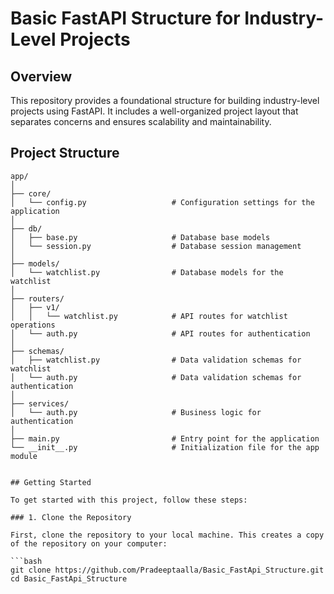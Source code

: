 # Basic FastAPI Structure for Industry-Level Projects

## Overview

This repository provides a foundational structure for building industry-level projects using FastAPI. It includes a well-organized project layout that separates concerns and ensures scalability and maintainability.

## Project Structure

```plaintext
app/
│
├── core/
│   └── config.py                   # Configuration settings for the application
│
├── db/
│   ├── base.py                     # Database base models
│   └── session.py                  # Database session management
│
├── models/
│   └── watchlist.py                # Database models for the watchlist
│
├── routers/
│   ├── v1/
│   │   └── watchlist.py            # API routes for watchlist operations
│   └── auth.py                     # API routes for authentication
│
├── schemas/
│   ├── watchlist.py                # Data validation schemas for watchlist
│   └── auth.py                     # Data validation schemas for authentication
│
├── services/
│   └── auth.py                     # Business logic for authentication
│
├── main.py                         # Entry point for the application
└── __init__.py                     # Initialization file for the app module


## Getting Started

To get started with this project, follow these steps:

### 1. Clone the Repository

First, clone the repository to your local machine. This creates a copy of the repository on your computer:

```bash
git clone https://github.com/Pradeeptaalla/Basic_FastApi_Structure.git
cd Basic_FastApi_Structure

